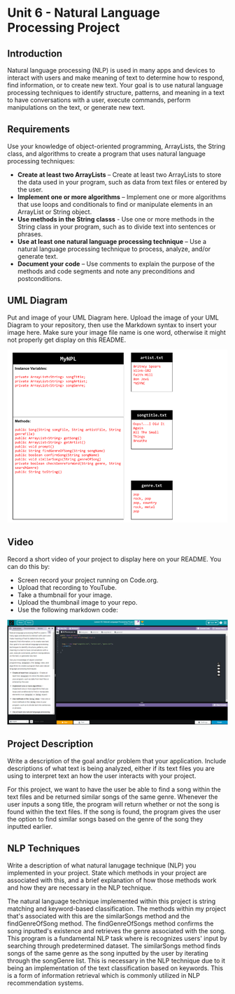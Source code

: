 # Unit 6 - Natural Language Processing Project

## Introduction

Natural language processing (NLP) is used in many apps and devices to interact with users and make meaning of text to determine how to respond, find information, or to create new text. Your goal is to use natural language processing techniques to identify structure, patterns, and meaning in a text to have conversations with a user, execute commands, perform manipulations on the text, or generate new text.

## Requirements

Use your knowledge of object-oriented programming, ArrayLists, the String class, and algorithms to create a program that uses natural language processing techniques:

- **Create at least two ArrayLists** – Create at least two ArrayLists to store the data used in your program, such as data from text files or entered by the user.
- **Implement one or more algorithms** – Implement one or more algorithms that use loops and conditionals to find or manipulate elements in an ArrayList or String object.
- **Use methods in the String classs** - Use one or more methods in the String class in your program, such as to divide text into sentences or phrases.
- **Use at least one natural language processing technique** – Use a natural language processing technique to process, analyze, and/or generate text.
- **Document your code** – Use comments to explain the purpose of the methods and code segments and note any preconditions and postconditions.

## UML Diagram

Put and image of your UML Diagram here. Upload the image of your UML Diagram to your repository, then use the Markdown syntax to insert your image here. Make sure your image file name is one word, otherwise it might not properly get display on this README.

![UML Diagram for my project](<Unit 6 - UML Diagram.png>)

## Video

Record a short video of your project to display here on your README. You can do this by:

- Screen record your project running on Code.org.
- Upload that recording to YouTube.
- Take a thumbnail for your image.
- Upload the thumbnail image to your repo.
- Use the following markdown code:

[![Thumbnail for my projet](<thumbnail 1.png>)](https://drive.google.com/file/d/1j2rH37s7YwlWOu3HEoIEyO932w8eURmM/view?usp=sharing)

## Project Description

Write a description of the goal and/or problem that your application. Include descriptions of what text is being analyzed, either if its text files you are using to interpret text an how the user interacts with your project.

For this project, we want to have the user be able to find a song within the text files and be returned similar songs of the same genre. Whenever the user inputs a song title, the program will return whether or not the song is found within the text files. If the song is found, the program gives the user the option to find similar songs based on the genre of the song they inputted earlier.

## NLP Techniques

Write a description of what natural lanugage technique (NLP) you implemented in your project. State which methods in your project are associated with this, and a brief explanation of how those methods work and how they are necessary in the NLP technique. 

The natural language technique implemented within this project is string matching and keyword-based classification. The methods within my project that's associated with this are the similarSongs method and the findGenreOfSong method. The findGenreOfSongs method confirms the song inputted's existence and retrieves the genre associated with the song. This program is a fundamental NLP task where is recognizes users' input by searching through predetermined dataset. The similarSongs method finds songs of the same genre as the song inputted by the user by iterating through the songGenre list. This is necessary in the NLP technique due to it being an implementation of the text classification based on keywords. This is a form of information retrieval which is commonly utilized in NLP recommendation systems.